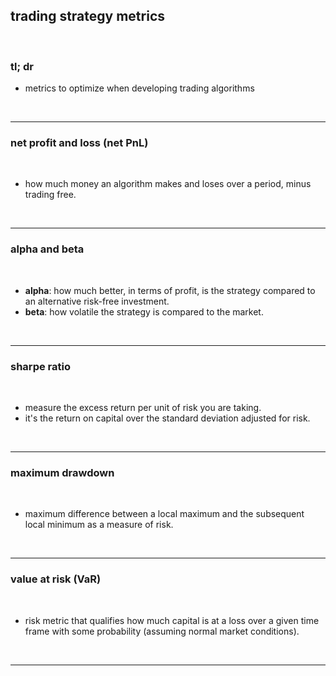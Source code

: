 ## trading strategy metrics

<br>

### tl; dr 

* metrics to optimize when developing trading algorithms

<br>

---

### net profit and loss (net PnL)

<br>

* how much money an algorithm makes and loses over a period, minus trading free.

<br>

---

### alpha and beta

<br>

* **alpha**: how much better, in terms of profit, is the strategy compared to an alternative risk-free investment.
* **beta**: how volatile the strategy is compared to the market.

<br>

----

### sharpe ratio

<br>

* measure the excess return per unit of risk you are taking.
* it's the return on capital over the standard deviation adjusted for risk.

<br>

---

### maximum drawdown

<br>

* maximum difference between a local maximum and the subsequent local minimum as a measure of risk.

<br>

----

### value at risk (VaR)

<br>

* risk metric that qualifies how much capital is at a loss over a given time frame with some probability (assuming normal market conditions).

<br>

---









